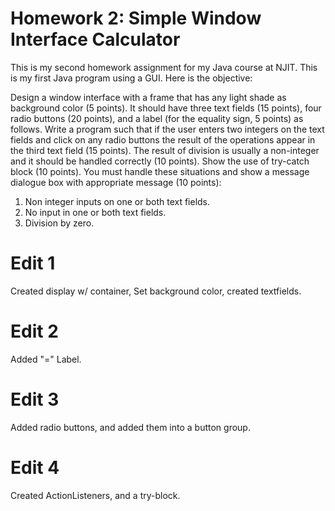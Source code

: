 # Homework 2: Simple Window Interface Calculator

This is my second homework assignment for my Java course at NJIT. This is my first Java program using a GUI. Here is the objective:

Design a window interface with a frame that has any light shade as background color (5 points). It should have three text fields (15 points), four radio buttons (20 points), and a label (for the equality sign, 5 points) as follows. 
Write a program such that if the user enters two integers on the text fields and click on any radio buttons the result of the operations appear in the third text field (15 points). The result of division is usually a non-integer and it should be handled correctly (10 points). Show the use of try-catch block (10 points). You must handle these situations and show a message dialogue box with appropriate message (10 points):
1)	Non integer inputs on one or both text fields.
2)	No input in one or both text fields.
3)	Division by zero.

# Edit 1
Created display w/ container, Set background color, created textfields.

# Edit 2
Added "=" Label.

# Edit 3
Added radio buttons, and added them into a button group.

# Edit 4
Created ActionListeners, and a try-block.